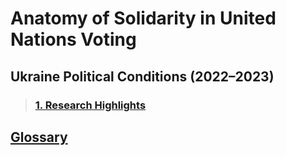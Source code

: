 # Anatomy of Solidarity in United Nations Voting
## Ukraine Political Conditions (2022–2023)
> ### [1. Research Highlights](https://sobolsky.github.io/upc/)

## [Glossary](https://sobolsky.github.io/un/glossary)
